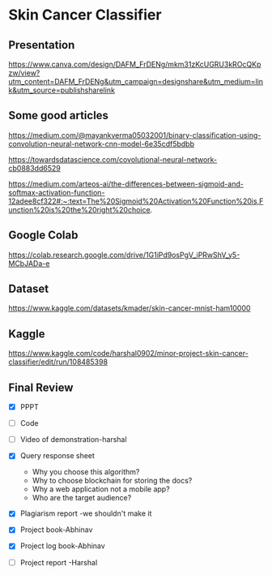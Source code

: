 # Skin Cancer Classifier

## Presentation

https://www.canva.com/design/DAFM_FrDENg/mkm31zKcUGRU3kROcQKpzw/view?utm_content=DAFM_FrDENg&utm_campaign=designshare&utm_medium=link&utm_source=publishsharelink

## Some good articles

https://medium.com/@mayankverma05032001/binary-classification-using-convolution-neural-network-cnn-model-6e35cdf5bdbb

https://towardsdatascience.com/covolutional-neural-network-cb0883dd6529

https://medium.com/arteos-ai/the-differences-between-sigmoid-and-softmax-activation-function-12adee8cf322#:~:text=The%20Sigmoid%20Activation%20Function%20is,Function%20is%20the%20right%20choice.

## Google Colab

https://colab.research.google.com/drive/1G1iPd9osPgV_iPRwShV_y5-MCbJADa-e

## Dataset

https://www.kaggle.com/datasets/kmader/skin-cancer-mnist-ham10000

## Kaggle

https://www.kaggle.com/code/harshal0902/minor-project-skin-cancer-classifier/edit/run/108485398

## Final Review

- [x] PPPT
- [ ] Code
- [ ] Video of demonstration-harshal
- [x] Query response sheet
  - Why you choose this algorithm?
  - Why to choose blockchain for storing the docs?
  - Why a web application not a mobile app?
  - Who are the target audience?
- [x] Plagiarism report -we shouldn't make it
- [x] Project book-Abhinav
- [x] Project log book-Abhinav
- [ ] Project report -Harshal

